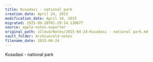 ```yaml
---
title: Kusadasi - national park
creation_date: April 24, 2015
modification_date: April 24, 2015
migrated: 2025-09-20T01:29:14.130677
source: apple-notes-exporter
original_path: iCloud/Notes/2015-04-24-Kusadasi - national park.md
vault_folder: Archive/old-notes
filename_date: 2015-04-24
---
```



Kusadasi - national park
